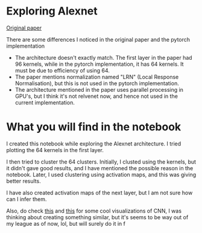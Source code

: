 # Exploring Alexnet 

[Original paper](https://proceedings.neurips.cc/paper_files/paper/2012/file/c399862d3b9d6b76c8436e924a68c45b-Paper.pdf) 

There are some differences I noticed in the original paper and the pytorch implementation

- The architecture doesn't exactly match. The first layer in the paper had 96 kernels, while in the pytorch implementation, it has 64 kernels. It must be due to efficiency of using 64.
- The paper mentions normalization named "LRN" (Local Response Normalisation), but this is not used in the pytorch implementation.
- The architecture mentioned in the paper uses parallel processing in GPU's, but I think it's not relvenet now, and hence not used in the current implementation.

# What you will find in the notebook
I created this notebook while exploring the Alexnet architecture. I tried plotting the 64 kernels in the first layer. 

I then tried to cluster the 64 clusters. Initially, I clusted using the kernels, but it didn't gave good results, and I have mentioned the possible reason in the notebook.
Later, I used clustering using activation maps, and this was giving better results. 

I have also created activation maps of the next layer, but I am not sure how can I infer them. 

Also, do check [this](https://adamharley.com/nn_vis/cnn/3d.html) and [this](https://poloclub.github.io/cnn-explainer/) for some cool visualizations of CNN, I was thinking about creating something similar, but it's seems to be way out of my league as of now, lol, but will surely do it in f
